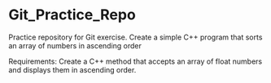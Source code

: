 # Git_Practice_Repo
Practice repository for Git exercise. Create a simple C++ program that sorts an array of numbers in ascending order

Requirements: Create a C++ method that accepts an array of float numbers and displays them in ascending order.